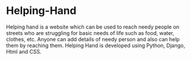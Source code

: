 # Helping-Hand
Helping hand is a website which can be used to reach needy people on streets
who are struggling for basic needs of life such as food, water, clothes, etc.
Anyone can add details of needy person and also can help them by reaching them.
Helping Hand is developed using Python, Django, Html and CSS.
